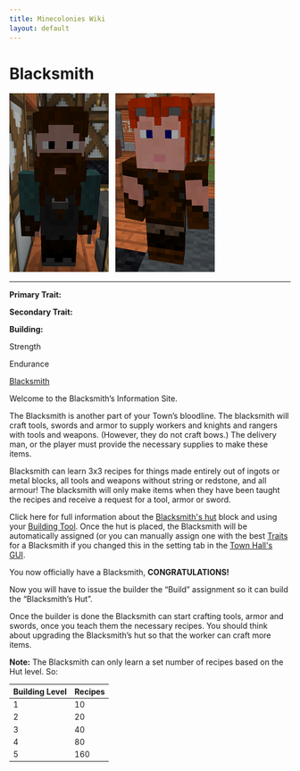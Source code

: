 ```yaml
---
title: Minecolonies Wiki
layout: default
---
```

# Blacksmith

<div class="infobox box text-center">
<img src="../../assets/images/workers/Blacksmith_M.png" alt="Blacksmith Male" />&nbsp;&nbsp;&nbsp;<img src="../../assets/images/workers/Blacksmith_F.png" alt="Blacksmith Female" />
<hr />
  <div class="row section-text text-left">
    <div class="col">
      <p><strong>Primary Trait:</strong></p>
      <p><strong>Secondary Trait:</strong></p>
      <p><strong>Building:</strong></p>
    </div>
    <div class="col">
      <p class="traitp">Strength</p>
      <p class="traits">Endurance</p>
      <p><a href="../buildings/blacksmith">Blacksmith</a></p>
    </div>
  </div>
</div>

Welcome to the Blacksmith’s Information Site.

The Blacksmith is another part of your Town’s bloodline. The blacksmith will craft tools, swords and armor to supply workers and knights and rangers with tools and weapons. (However, they do not craft bows.) The delivery man, or the player must provide the necessary supplies to make these items.

Blacksmith can learn 3x3 recipes for things made entirely out of ingots or metal blocks, all tools and weapons without string or redstone, and all armour! The blacksmith will only make items when they have been taught the recipes and receive a request for a tool, armor or sword.

Click here for full information about the [Blacksmith's hut](../buildings/blacksmith) block and using your [Building Tool](../items/buildingtool). Once the hut is placed, the Blacksmith will be automatically assigned (or you can manually assign one with the best [Traits](../systems/workerinfo) for a Blacksmith if you changed this in the setting tab in the [Town Hall's GUI](../../source/buildings/townhall).

You now officially have a Blacksmith, **CONGRATULATIONS!**

Now you will have to issue the builder the “Build” assignment so it can build the “Blacksmith’s Hut”.

Once the builder is done the Blacksmith can start crafting tools, armor and swords, once you teach them the necessary recipes. You should think about upgrading the Blacksmith’s hut so that the worker can craft more items.

**Note:** The Blacksmith can only learn a set number of recipes based on the Hut level. So:


| Building Level | Recipes |
| ----- | ----- |
| 1 | 10  |
| 2 | 20  |
| 3 | 40  |
| 4 | 80  |
| 5 | 160 |

<br>
